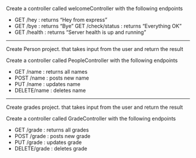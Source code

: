



Create a controller called welcomeController with the following endpoints

- GET /hey : returns “Hey from express” 
- GET /bye : returns “Bye” GET /check/status : returns “Everything OK” 
- GET /health : returns “Server health is up and running”





----------


Create Person project. that takes input from the user and return the result 

Create a controller called PeopleController with the following endpoints

- GET /name : returns all names
- POST /name : posts new name
- PUT /name : updates name
- DELETE/name : deletes name


----------


Create grades project. that takes input from the user and return the result 

Create a controller called GradeController with the following endpoints

- GET /grade : returns all grades
- POST /grade : posts new grade
- PUT /grade : updates grade
- DELETE/grade : deletes grade
